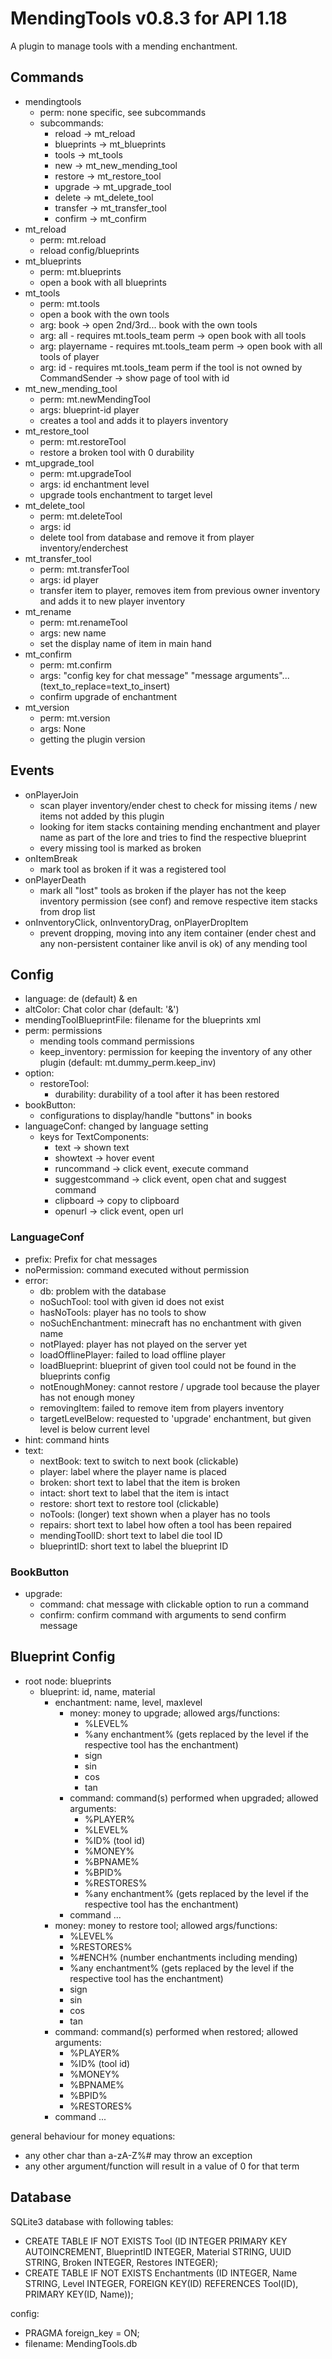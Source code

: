 # MendingTools v0.8.3 for API 1.18

A plugin to manage tools with a mending enchantment.

## Commands

- mendingtools
    - perm: none specific, see subcommands
    - subcommands:
        - reload -> mt_reload
        - blueprints -> mt_blueprints
        - tools -> mt_tools
        - new -> mt_new_mending_tool
        - restore -> mt_restore_tool
        - upgrade -> mt_upgrade_tool
        - delete -> mt_delete_tool
        - transfer -> mt_transfer_tool
        - confirm -> mt_confirm
- mt_reload
    - perm: mt.reload
    - reload config/blueprints
- mt_blueprints
    - perm: mt.blueprints
    - open a book with all blueprints
- mt_tools
    - perm: mt.tools
    - open a book with the own tools
    - arg: book <book number> -> open 2nd/3rd... book with the own tools
    - arg: all - requires mt.tools_team perm -> open book with all tools
    - arg: playername <book number> - requires mt.tools_team perm -> open book with all tools of player
    - arg: id <tool id> - requires mt.tools_team perm if the tool is not owned by CommandSender -> show page of tool with id
- mt_new_mending_tool
    - perm: mt.newMendingTool
    - args: blueprint-id player
    - creates a tool and adds it to players inventory
- mt_restore_tool
    - perm: mt.restoreTool
    - restore a broken tool with 0 durability
- mt_upgrade_tool
    - perm: mt.upgradeTool
    - args: id enchantment level
    - upgrade tools enchantment to target level
- mt_delete_tool
    - perm: mt.deleteTool
    - args: id
    - delete tool from database and remove it from player inventory/enderchest
- mt_transfer_tool
    - perm: mt.transferTool
    - args: id player
    - transfer item to player, removes item from previous owner inventory and adds it to new player inventory
- mt_rename
    - perm: mt.renameTool
    - args: new name
    - set the display name of item in main hand
- mt_confirm
  - perm: mt.confirm
  - args: "config key for chat message" "message arguments"... (text_to_replace=text_to_insert)
  - confirm upgrade of enchantment
- mt_version
  - perm: mt.version
  - args: None
  - getting the plugin version

## Events

- onPlayerJoin
    - scan player inventory/ender chest to check for missing items / new items not added by this plugin
    - looking for item stacks containing mending enchantment and player name as part of the lore and tries to find the
      respective blueprint
    - every missing tool is marked as broken
- onItemBreak
    - mark tool as broken if it was a registered tool
- onPlayerDeath
    - mark all "lost" tools as broken if the player has not the keep inventory permission (see conf) and remove
      respective item stacks from drop list
- onInventoryClick, onInventoryDrag, onPlayerDropItem
    - prevent dropping, moving into any item container (ender chest and any non-persistent container like anvil is ok)
      of any mending tool

## Config

- language: de (default) & en
- altColor: Chat color char (default: '&')
- mendingToolBlueprintFile: filename for the blueprints xml
- perm: permissions
    - mending tools command permissions
    - keep_inventory: permission for keeping the inventory of any other plugin (default: mt.dummy_perm.keep_inv)
- option:
  - restoreTool:
    - durability: durability of a tool after it has been restored
- bookButton:
  - configurations to display/handle "buttons" in books
- languageConf: changed by language setting
    - keys for TextComponents:
        - text -> shown text
        - showtext -> hover event
        - runcommand -> click event, execute command
        - suggestcommand -> click event, open chat and suggest command
        - clipboard -> copy to clipboard
        - openurl -> click event, open url


### LanguageConf

- prefix: Prefix for chat messages
- noPermission: command executed without permission
- error:
    - db: problem with the database
    - noSuchTool: tool with given id does not exist
    - hasNoTools: player has no tools to show
    - noSuchEnchantment: minecraft has no enchantment with given name
    - notPlayed: player has not played on the server yet
    - loadOfflinePlayer: failed to load offline player
    - loadBlueprint: blueprint of given tool could not be found in the blueprints config
    - notEnoughMoney: cannot restore / upgrade tool because the player has not enough money
    - removingItem: failed to remove item from players inventory
    - targetLevelBelow: requested to 'upgrade' enchantment, but given level is below current level
- hint: command hints
- text:
    - nextBook: text to switch to next book (clickable)
    - player: label where the player name is placed
    - broken: short text to label that the item is broken
    - intact: short text to label that the item is intact
    - restore: short text to restore tool (clickable)
    - noTools: (longer) text shown when a player has no tools
    - repairs: short text to label how often a tool has been repaired
    - mendingToolID: short text to label die tool ID
    - blueprintID: short text to label the blueprint ID

### BookButton

- upgrade:
    - command: chat message with clickable option to run a command
    - confirm: confirm command with arguments to send confirm message

## Blueprint Config

- root node: blueprints
    - blueprint: id, name, material
        - enchantment: name, level, maxlevel
            - money: money to upgrade; allowed args/functions:
                - %LEVEL%
                - %any enchantment% (gets replaced by the level if the respective tool has the enchantment)
                - sign
                - sin
                - cos
                - tan
            - command: command(s) performed when upgraded; allowed arguments:
                - %PLAYER%
                - %LEVEL%
                - %ID% (tool id)
                - %MONEY%
                - %BPNAME%
                - %BPID%
                - %RESTORES%
                - %any enchantment% (gets replaced by the level if the respective tool has the enchantment)
            - command ...
        - money: money to restore tool; allowed args/functions:
            - %LEVEL%
            - %RESTORES%
            - %#ENCH% (number enchantments including mending)
            - %any enchantment% (gets replaced by the level if the respective tool has the enchantment)
            - sign
            - sin
            - cos
            - tan
        - command: command(s) performed when restored; allowed arguments:
            - %PLAYER%
            - %ID% (tool id)
            - %MONEY%
            - %BPNAME%
            - %BPID%
            - %RESTORES%
        - command ...

general behaviour for money equations:

- any other char than a-zA-Z%# may throw an exception
- any other argument/function will result in a value of 0 for that term


## Database

SQLite3 database with following tables:

- CREATE TABLE IF NOT EXISTS Tool (ID INTEGER PRIMARY KEY AUTOINCREMENT, BlueprintID INTEGER, Material STRING, UUID
  STRING, Broken INTEGER, Restores INTEGER);
- CREATE TABLE IF NOT EXISTS Enchantments (ID INTEGER, Name STRING, Level INTEGER, FOREIGN KEY(ID) REFERENCES Tool(ID),
  PRIMARY KEY(ID, Name));

config:

- PRAGMA foreign_key = ON;
- filename: MendingTools.db